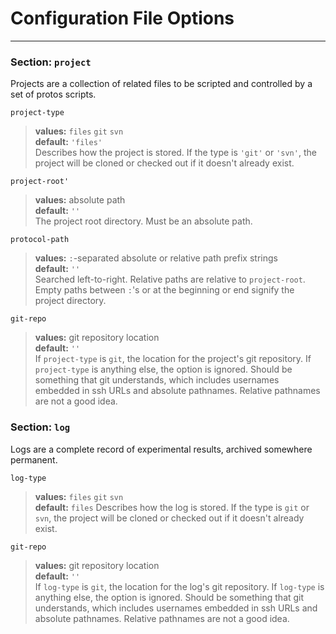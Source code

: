 # Configuration File Options

----

### Section: `project`
Projects are a collection of related files to be scripted and controlled by a set of protos scripts.

`project-type` 
> **values:** `files` `git` `svn`<br>
> **default:** `'files'`<br>
> Describes how the project is stored. If the type is `'git'` or `'svn'`, the project will be cloned or checked out if it doesn't already exist.

`project-root'`
> **values:** absolute path<br>
> **default:** `''`<br>
> The project root directory. Must be an absolute path.

`protocol-path`
> **values:** `:`-separated absolute or relative path prefix strings<br>
> **default:** `''` <br>
> Searched left-to-right. Relative paths are relative to `project-root`. Empty paths between `:`'s or at the beginning or end signify the project directory.

`git-repo`
> **values:** git repository location<br>
> **default:** `''`<br>
> If `project-type` is `git`, the location for the project's git repository. If `project-type` is anything else, the option is ignored. Should be something that git understands, which includes usernames embedded in ssh URLs and absolute pathnames. Relative pathnames are not a good idea.

### Section: `log`

Logs are a complete record of experimental results, archived somewhere permanent.

`log-type`
> **values:** `files` `git` `svn`<br>
> **default:** `files`
> Describes how the log is stored. If the type is `git` or `svn`, the project will be cloned or checked out if it doesn't already exist.

`git-repo`
> **values:** git repository location<br>
> **default:** `''`<br>
> If `log-type` is `git`, the location for the log's git repository. If `log-type` is anything else, the option is ignored. Should be something that git understands, which includes usernames embedded in ssh URLs and absolute pathnames. Relative pathnames are not a good idea.

